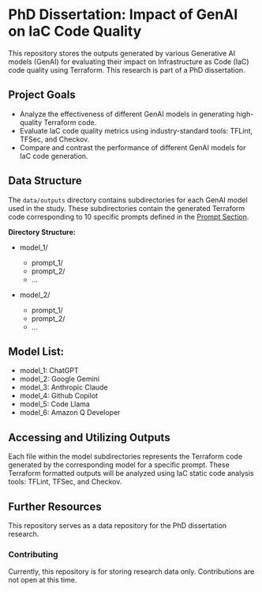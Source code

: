 # PhD Dissertation: Impact of GenAI on IaC Code Quality

This repository stores the outputs generated by various Generative AI models (GenAI) for evaluating their impact on Infrastructure as Code (IaC) code quality using Terraform. This research is part of a PhD dissertation.

## Project Goals

* Analyze the effectiveness of different GenAI models in generating high-quality Terraform code.
* Evaluate IaC code quality metrics using industry-standard tools: TFLint, TFSec, and Checkov.
* Compare and contrast the performance of different GenAI models for IaC code generation.

## Data Structure

The `data/outputs` directory contains subdirectories for each GenAI model used in the study. These subdirectories contain the generated Terraform code corresponding to 10 specific prompts defined in the [Prompt Section](data/prompts/README.md).

**Directory Structure:**

* model_1/
  * prompt_1/
  * prompt_2/
  * ...

* model_2/
  * prompt_1/
  * prompt_2/
  * ...

## Model List:

* model_1: ChatGPT
* model_2: Google Gemini
* model_3: Anthropic Claude
* model_4: Github Copilot
* model_5: Code Llama
* model_6: Amazon Q Developer

## Accessing and Utilizing Outputs

Each file within the model subdirectories represents the Terraform code generated by the corresponding model for a specific prompt. These Terraform formatted outputs will be analyzed using IaC static code analysis tools: TFLint, TFSec, and Checkov.

## Further Resources

This repository serves as a data repository for the PhD dissertation research. 

### Contributing

Currently, this repository is for storing research data only. Contributions are not open at this time.



